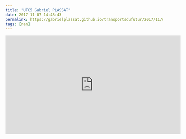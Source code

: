 ```yaml
---
title: "UTC5 Gabriel PLASSAT"
date: 2017-11-07 14:48:43
permalink: https://gabrielplassat.github.io/transportsdufutur/2017/11/utc5-gabriel-plassat.html
tags: [nan]
---
```


<iframe width="560" height="315" src="https://www.youtube.com/embed/MJqp7lFQqgQ" frameborder="0" allowfullscreen></iframe>
